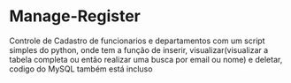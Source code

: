 # Manage-Register
Controle de Cadastro de funcionarios e departamentos com um script simples do python, onde tem a função de inserir, visualizar(visualizar a tabela completa ou então realizar uma busca por email ou nome) e deletar, codigo do MySQL também está incluso

